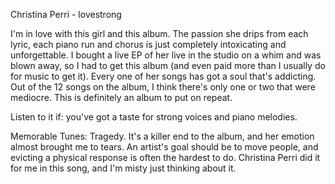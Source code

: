 Christina Perri - lovestrong

I'm in love with this girl and this album. The passion she drips from each lyric, each
piano run and chorus is just completely intoxicating and unforgettable. I bought a live
EP of her live in the studio on a whim and was blown away, so I had to get this album 
(and even paid more than I usually do for music to get it). Every one of her songs has got a
soul that's addicting. Out of the 12 songs on the album, I think there's only one or two that
were mediocre. This is definitely an album to put on repeat.

Listen to it if: you've got a taste for strong voices and piano melodies.

Memorable Tunes: Tragedy. It's a killer end to the album, and her emotion almost brought me
to tears. An artist's goal should be to move people, and evicting a physical response is
often the hardest to do. Christina Perri did it for me in this song, and I'm misty just
thinking about it.
